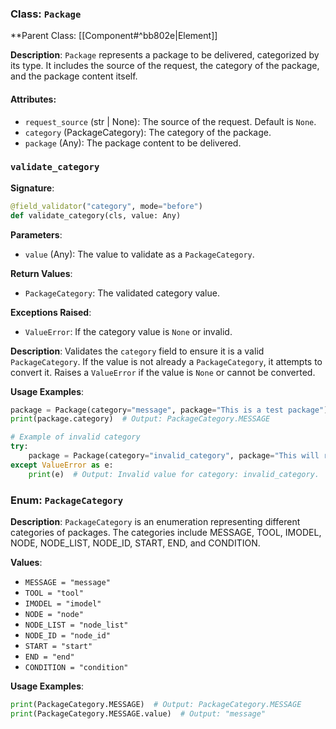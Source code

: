 
### Class: `Package`

**Parent Class: [[Component#^bb802e|Element]]

**Description**:
`Package` represents a package to be delivered, categorized by its type. It includes the source of the request, the category of the package, and the package content itself.

#### Attributes:
- `request_source` (str | None): The source of the request. Default is `None`.
- `category` (PackageCategory): The category of the package.
- `package` (Any): The package content to be delivered.

### `validate_category`

**Signature**:
```python
@field_validator("category", mode="before")
def validate_category(cls, value: Any)
```

**Parameters**:
- `value` (Any): The value to validate as a `PackageCategory`.

**Return Values**:
- `PackageCategory`: The validated category value.

**Exceptions Raised**:
- `ValueError`: If the category value is `None` or invalid.

**Description**:
Validates the `category` field to ensure it is a valid `PackageCategory`. If the value is not already a `PackageCategory`, it attempts to convert it. Raises a `ValueError` if the value is `None` or cannot be converted.

**Usage Examples**:
```python
package = Package(category="message", package="This is a test package")
print(package.category)  # Output: PackageCategory.MESSAGE

# Example of invalid category
try:
    package = Package(category="invalid_category", package="This will raise an error")
except ValueError as e:
    print(e)  # Output: Invalid value for category: invalid_category.
```

### Enum: `PackageCategory`

**Description**:
`PackageCategory` is an enumeration representing different categories of packages. The categories include MESSAGE, TOOL, IMODEL, NODE, NODE_LIST, NODE_ID, START, END, and CONDITION.

**Values**:
- `MESSAGE = "message"`
- `TOOL = "tool"`
- `IMODEL = "imodel"`
- `NODE = "node"`
- `NODE_LIST = "node_list"`
- `NODE_ID = "node_id"`
- `START = "start"`
- `END = "end"`
- `CONDITION = "condition"`

**Usage Examples**:
```python
print(PackageCategory.MESSAGE)  # Output: PackageCategory.MESSAGE
print(PackageCategory.MESSAGE.value)  # Output: "message"
```
